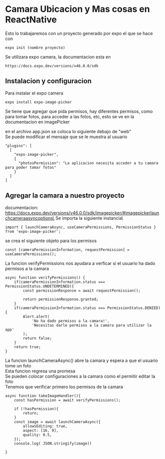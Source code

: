 
# Camara Ubicacion y Mas cosas en ReactNative

Esto lo trabajaremos con un proyecto generado por expo el que se hace con
    
    expo init (nombre proyecto)

Se utilizara expo camera, la documentacion esta en

    https://docs.expo.dev/versions/v46.0.0/sdk

## Instalacion y configuracion

Para instalar el expo camera

    expo install expo-image-picker

Se tiene que agregar que pida permisos, hay diferentes permisos, como para tomar fotos, para acceder a las fotos, etc, esto se ve en la documentacion en imagePicker

en el archivo app.json se coloca lo siguiente debajo de "web"\
Se puede modificar el mensaje que se le muestra al usuario

    "plugins": [
      [
        "expo-image-picker",
        {
          "photosPermission": "La aplicacion necesita acceder a tu camara para poder tomar fotos"
        }
      ]
    ]

## Agregar la camara a nuestro proyecto

documentacion: https://docs.expo.dev/versions/v46.0.0/sdk/imagepicker/#imagepickerlaunchcameraasyncoptions\
Se importa la siguiente instancia\

    import { launchCameraAsync, useCameraPermissions, PermissionStatus } from 'expo-image-picker';

se crea el siguiente objeto para los permisos

    const [cameraPermissionInformation, requestPermission] = useCameraPermissions();

La funcion verifyPermissions nos ayudara a verficar si el usuario ha dado permisos 
a la camara

    async function verifyPermissions() {
        if(cameraPermissionInformation.status === PermissionStatus.UNDETERMINED){
            const permissionResponse = await requestPermission();

            return permissionResponse.granted;
        }
        if(cameraPermissionInformation.status === PermissionStatus.DENIED){
            Alert.alert(
                'No ha dado permisos a la camara!', 
                'Necesitas darle permisos a la camara para utilizar la app'
            );
            return false;
        }
        return true;
    }


La funcion launchCameraAsync() abre la camara y espera a que el usuario tome un foto\
Esta funcion regresa una promesa\
Se pueden colocar configuraciones a la camara como el permitir editar la foto\
Tenemos que verificar primero los permisos de la camara 

    async function takeImageHandler(){
        const hasPermission = await verifyPermissions();

        if (!hasPermission){
            return;
        }
        const image = await launchCameraAsync({
            allowsEditing: true,
            aspect: [16, 9],
            quality: 0.5,
        });
        console.log( JSON.stringify(image))

    }

